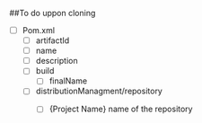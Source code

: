 ##To do uppon cloning

- [ ] Pom.xml
    - [ ] artifactId
    - [ ] name
    - [ ] description
    - [ ] build
        - [ ] finalName 
    - [ ] distributionManagment/repository
       - [ ] {Project Name} name of the repository

